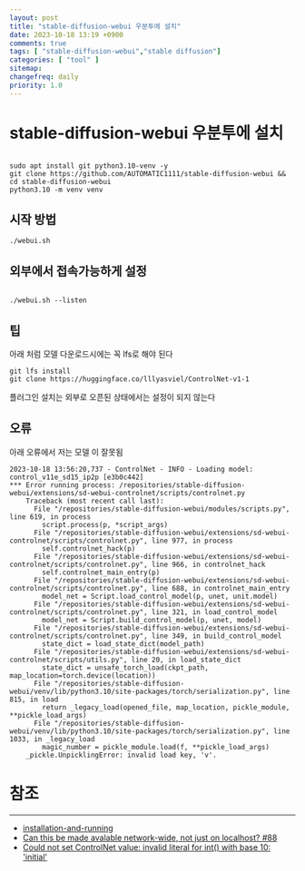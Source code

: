 ```yaml
---
layout: post
title: "stable-diffusion-webui 우분투에 설치"
date: 2023-10-18 13:19 +0900
comments: true
tags: [ "stable-diffusion-webui","stable diffusion"]
categories: [ "tool" ]
sitemap:
changefreq: daily
priority: 1.0
---
```


# stable-diffusion-webui 우분투에 설치

```shell

sudo apt install git python3.10-venv -y
git clone https://github.com/AUTOMATIC1111/stable-diffusion-webui && cd stable-diffusion-webui
python3.10 -m venv venv

```

## 시작 방법

```shell
./webui.sh
```

## 외부에서 접속가능하게 설정

```shell

./webui.sh --listen
```

## 팁

아래 처럼 모델 다운로드시에는 꼭 lfs로 해야 된다

```shell
git lfs install
git clone https://huggingface.co/lllyasviel/ControlNet-v1-1
```

플러그인 설치는 외부로 오픈된 상태에서는 설정이 되지 않는다

## 오류

아래 오류에서 저는 모델 이 잘못됨
```
2023-10-18 13:56:20,737 - ControlNet - INFO - Loading model: control_v11e_sd15_ip2p [e3b0c442]
*** Error running process: /repositories/stable-diffusion-webui/extensions/sd-webui-controlnet/scripts/controlnet.py
    Traceback (most recent call last):
      File "/repositories/stable-diffusion-webui/modules/scripts.py", line 619, in process
        script.process(p, *script_args)
      File "/repositories/stable-diffusion-webui/extensions/sd-webui-controlnet/scripts/controlnet.py", line 977, in process
        self.controlnet_hack(p)
      File "/repositories/stable-diffusion-webui/extensions/sd-webui-controlnet/scripts/controlnet.py", line 966, in controlnet_hack
        self.controlnet_main_entry(p)
      File "/repositories/stable-diffusion-webui/extensions/sd-webui-controlnet/scripts/controlnet.py", line 688, in controlnet_main_entry
        model_net = Script.load_control_model(p, unet, unit.model)
      File "/repositories/stable-diffusion-webui/extensions/sd-webui-controlnet/scripts/controlnet.py", line 321, in load_control_model
        model_net = Script.build_control_model(p, unet, model)
      File "/repositories/stable-diffusion-webui/extensions/sd-webui-controlnet/scripts/controlnet.py", line 349, in build_control_model
        state_dict = load_state_dict(model_path)
      File "/repositories/stable-diffusion-webui/extensions/sd-webui-controlnet/scripts/utils.py", line 20, in load_state_dict
        state_dict = unsafe_torch_load(ckpt_path, map_location=torch.device(location))
      File "/repositories/stable-diffusion-webui/venv/lib/python3.10/site-packages/torch/serialization.py", line 815, in load
        return _legacy_load(opened_file, map_location, pickle_module, **pickle_load_args)
      File "/repositories/stable-diffusion-webui/venv/lib/python3.10/site-packages/torch/serialization.py", line 1033, in _legacy_load
        magic_number = pickle_module.load(f, **pickle_load_args)
    _pickle.UnpicklingError: invalid load key, 'v'.
```

# 참조
-----

* [installation-and-running](https://github.com/AUTOMATIC1111/stable-diffusion-webui#installation-and-running)
* [Can this be made avalable network-wide, not just on localhost? #88](https://github.com/AUTOMATIC1111/stable-diffusion-webui/issues/88)
* [Could not set ControlNet value: invalid literal for int() with base 10: 'initial'](https://github.com/Mikubill/sd-webui-controlnet/issues/1617)
